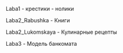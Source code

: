 Laba1 - крестики - нолики

Laba2_Rabushka - Книги

Laba2_Lukomskaya - Кулинарные рецепты

Laba3 - Модель банкомата
